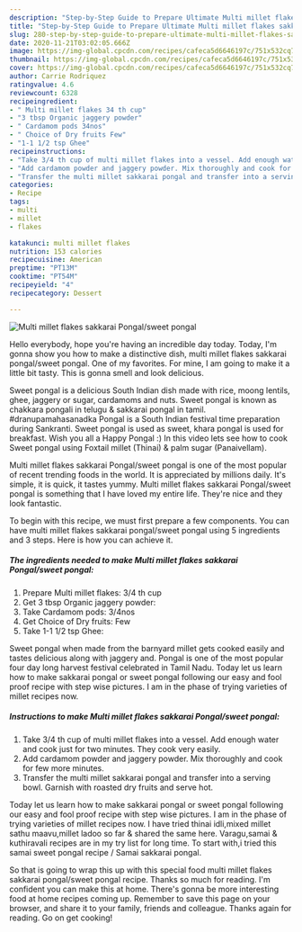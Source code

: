 ```yaml
---
description: "Step-by-Step Guide to Prepare Ultimate Multi millet flakes sakkarai Pongal/sweet pongal"
title: "Step-by-Step Guide to Prepare Ultimate Multi millet flakes sakkarai Pongal/sweet pongal"
slug: 280-step-by-step-guide-to-prepare-ultimate-multi-millet-flakes-sakkarai-pongal-sweet-pongal
date: 2020-11-21T03:02:05.666Z
image: https://img-global.cpcdn.com/recipes/cafeca5d6646197c/751x532cq70/multi-millet-flakes-sakkarai-pongalsweet-pongal-recipe-main-photo.jpg
thumbnail: https://img-global.cpcdn.com/recipes/cafeca5d6646197c/751x532cq70/multi-millet-flakes-sakkarai-pongalsweet-pongal-recipe-main-photo.jpg
cover: https://img-global.cpcdn.com/recipes/cafeca5d6646197c/751x532cq70/multi-millet-flakes-sakkarai-pongalsweet-pongal-recipe-main-photo.jpg
author: Carrie Rodriquez
ratingvalue: 4.6
reviewcount: 6328
recipeingredient:
- " Multi millet flakes 34 th cup"
- "3 tbsp Organic jaggery powder"
- " Cardamom pods 34nos"
- " Choice of Dry fruits Few"
- "1-1 1/2 tsp Ghee"
recipeinstructions:
- "Take 3/4 th cup of multi millet flakes into a vessel. Add enough water and cook just for two minutes. They cook very easily."
- "Add cardamom powder and jaggery powder. Mix thoroughly and cook for few more minutes."
- "Transfer the multi millet sakkarai pongal and transfer into a serving bowl. Garnish with roasted dry fruits and serve hot."
categories:
- Recipe
tags:
- multi
- millet
- flakes

katakunci: multi millet flakes 
nutrition: 153 calories
recipecuisine: American
preptime: "PT13M"
cooktime: "PT54M"
recipeyield: "4"
recipecategory: Dessert

---
```



![Multi millet flakes sakkarai Pongal/sweet pongal](https://img-global.cpcdn.com/recipes/cafeca5d6646197c/751x532cq70/multi-millet-flakes-sakkarai-pongalsweet-pongal-recipe-main-photo.jpg)

Hello everybody, hope you're having an incredible day today. Today, I'm gonna show you how to make a distinctive dish, multi millet flakes sakkarai pongal/sweet pongal. One of my favorites. For mine, I am going to make it a little bit tasty. This is gonna smell and look delicious.

Sweet pongal is a delicious South Indian dish made with rice, moong lentils, ghee, jaggery or sugar, cardamoms and nuts. Sweet pongal is known as chakkara pongali in telugu &amp; sakkarai pongal in tamil. #dranupamahasanadka Pongal is a South Indian festival time preparation during Sankranti. Sweet pongal is used as sweet, khara pongal is used for breakfast. Wish you all a Happy Pongal :) In this video lets see how to cook Sweet pongal using Foxtail millet (Thinai) &amp; palm sugar (Panaivellam).

Multi millet flakes sakkarai Pongal/sweet pongal is one of the most popular of recent trending foods in the world. It is appreciated by millions daily. It's simple, it is quick, it tastes yummy. Multi millet flakes sakkarai Pongal/sweet pongal is something that I have loved my entire life. They're nice and they look fantastic.


To begin with this recipe, we must first prepare a few components. You can have multi millet flakes sakkarai pongal/sweet pongal using 5 ingredients and 3 steps. Here is how you can achieve it.

<!--inarticleads1-->

##### The ingredients needed to make Multi millet flakes sakkarai Pongal/sweet pongal:

1. Prepare  Multi millet flakes: 3/4 th cup
1. Get 3 tbsp Organic jaggery powder:
1. Take  Cardamom pods: 3/4nos
1. Get  Choice of Dry fruits: Few
1. Take 1-1 1/2 tsp Ghee:


Sweet pongal when made from the barnyard millet gets cooked easily and tastes delicious along with jaggery and. Pongal is one of the most popular four day long harvest festival celebrated in Tamil Nadu. Today let us learn how to make sakkarai pongal or sweet pongal following our easy and fool proof recipe with step wise pictures. I am in the phase of trying varieties of millet recipes now. 

<!--inarticleads2-->

##### Instructions to make Multi millet flakes sakkarai Pongal/sweet pongal:

1. Take 3/4 th cup of multi millet flakes into a vessel. Add enough water and cook just for two minutes. They cook very easily.
1. Add cardamom powder and jaggery powder. Mix thoroughly and cook for few more minutes.
1. Transfer the multi millet sakkarai pongal and transfer into a serving bowl. Garnish with roasted dry fruits and serve hot.


Today let us learn how to make sakkarai pongal or sweet pongal following our easy and fool proof recipe with step wise pictures. I am in the phase of trying varieties of millet recipes now. I have tried thinai idli,mixed millet sathu maavu,millet ladoo so far &amp; shared the same here. Varagu,samai &amp; kuthiravali recipes are in my try list for long time. To start with,i tried this samai sweet pongal recipe / Samai sakkarai pongal. 

So that is going to wrap this up with this special food multi millet flakes sakkarai pongal/sweet pongal recipe. Thanks so much for reading. I'm confident you can make this at home. There's gonna be more interesting food at home recipes coming up. Remember to save this page on your browser, and share it to your family, friends and colleague. Thanks again for reading. Go on get cooking!
